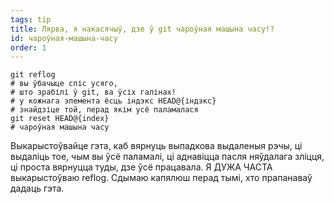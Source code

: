 ```yaml
---
tags: tip
title: Лярва, я накасячыў, дзе ў git чароўная машына часу!?
id: чароўная-машына-часу
order: 1
---
```


```git
git reflog
# вы ўбачыце спіс усяго, 
# што зрабілі ў git, ва ўсіх галінах!
# у кожнага элемента ёсць індэкс HEAD@{індэкс}
# знайдзіце той, перад якім усё паламалася
git reset HEAD@{index}
# чароўная машына часу
```

Выкарыстоўвайце гэта, каб вярнуць выпадкова выдаленыя рэчы, ці выдаліць тое, чым вы ўсё паламалі, ці аднавіцца пасля няўдалага зліцця, ці проста вярнуцца туды, дзе ўсё працавала. Я ДУЖА ЧАСТА выкарыстоўваю reflog. Сдымаю капялюш перад тымі, хто прапанаваў дадаць гэта.